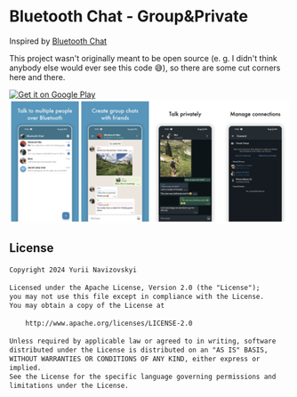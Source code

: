 # Bluetooth Chat - Group&Private

Inspired by [Bluetooth Chat](https://github.com/glodanif/BluetoothChat)

This project wasn't originally meant to be open source (e. g. I didn't think anybody else would ever see this code 😅), so there are some cut corners here and there.

<a href="https://play.google.com/store/apps/details?id=com.bluetoothchat.app&gl=us">
    <img alt="Get it on Google Play"
        height="80"
        src="https://play.google.com/intl/en_us/badges/images/generic/en_badge_web_generic.png" />
</a>

<img src="store_images.png"/>

License
--------
    Copyright 2024 Yurii Navizovskyi

    Licensed under the Apache License, Version 2.0 (the "License");
    you may not use this file except in compliance with the License.
    You may obtain a copy of the License at

        http://www.apache.org/licenses/LICENSE-2.0

    Unless required by applicable law or agreed to in writing, software
    distributed under the License is distributed on an "AS IS" BASIS,
    WITHOUT WARRANTIES OR CONDITIONS OF ANY KIND, either express or implied.
    See the License for the specific language governing permissions and
    limitations under the License.
